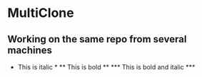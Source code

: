 # MultiClone

## Working on the same repo from several machines

* This is italic *
** This is bold **
*** This is bold and italic ***
